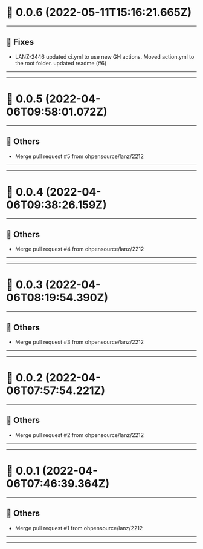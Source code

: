 # :confetti_ball: 0.0.6 (2022-05-11T15:16:21.665Z)
- - -
## :bug: Fixes
* LANZ-2446 updated ci.yml to use new GH actions. Moved action.yml to the root folder. updated readme (#6)
- - -
- - -
# :confetti_ball: 0.0.5 (2022-04-06T09:58:01.072Z)
- - -
## :newspaper: Others
* Merge pull request #5 from ohpensource/lanz/2212
- - -
- - -
# :confetti_ball: 0.0.4 (2022-04-06T09:38:26.159Z)
- - -
## :newspaper: Others
* Merge pull request #4 from ohpensource/lanz/2212
- - -
- - -
# :confetti_ball: 0.0.3 (2022-04-06T08:19:54.390Z)
- - -
## :newspaper: Others
* Merge pull request #3 from ohpensource/lanz/2212
- - -
- - -
# :confetti_ball: 0.0.2 (2022-04-06T07:57:54.221Z)
- - -
## :newspaper: Others
* Merge pull request #2 from ohpensource/lanz/2212
- - -
- - -
# :confetti_ball: 0.0.1 (2022-04-06T07:46:39.364Z)
- - -
## :newspaper: Others
* Merge pull request #1 from ohpensource/lanz/2212
- - -
- - -
